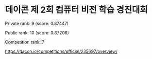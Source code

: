 # 데이콘 제 2회 컴퓨터 비전 학습 경진대회

Private rank: 9 (score: 0.87447)

Public rank: 10 (score: 0.87206)

Competition rank: 7

https://dacon.io/competitions/official/235697/overview/
